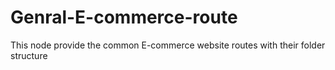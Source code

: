 # Genral-E-commerce-route
This node provide the common E-commerce website routes with their folder structure
